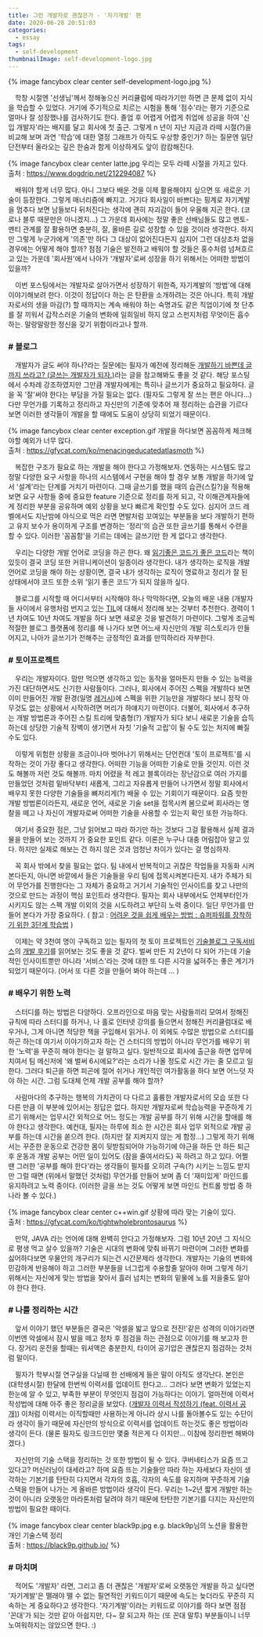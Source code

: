 ```yaml
---
title: 그런 개발자로 괜찮은가 - '자기개발' 편
date: 2020-06-28 20:51:03
categories:
  - essay
tags: 
  - self-development
thumbnailImage: self-development-logo.jpg
---
```

{% image fancybox clear center self-development-logo.jpg  %}

　학창 시절엔 '선생님'께서 정해놓으신 커리큘럼에 따라가기만 하면 큰 문제 없이 지식을 학습할 수 있었다. 거기에 주기적으로 치르는 시험을 통해 '점수'라는 평가 기준으로 얼마나 잘 성장했나를 검사하기도 한다. <!--more -->졸업 후 어렵게 어렵게 취업에 성공을 하여 '신입 개발자'라는 배지를 달고 회사에 첫 출근. 그렇게 n 년이 지난 지금과 라떼 시절(?)을 비교해 보며 과연 '학습'에 대한 열정 그래프가 아직도 우상향 중인가? 하는 질문엔 일단 단전부터 올라오는 깊은 한숨과 함게 이상하게도 앞이 캄캄해진다.

{% image fancybox clear center latte.jpg 우리는 모두 라떼 시절을 가지고 있다. <br>출처 : https://www.dogdrip.net/212294087 %}

　배워야 할게 너무 많다. 아니 그보다 배운 것을 이제 활용해야지 싶으면 또 새로운 기술이 등장한다. 그렇게 매너리즘에 빠지고. 거기다 회사일이 바쁘다는 핑계로 자기계발을 멈추다 보면 남들보다 뒤처진다는 생각에 괜히 자괴감이 들어 우울해 지곤 한다. (코로나 블루 때문만은 아니겠지...) 그 가운데 회사에는 정말 좋은 선배님들도 많고 멘토-멘티 관계를 잘 활용하면 충분히, 잘, 올바른 길로 성장할 수 있을 것이라 생각한다. 하지만 그렇게 누군가에게 '의존'만 하다 그 대상이 없어진다든지 심지어 그런 대상조차 없을 경우에는 어떻게 해야 할까? 점점 기술은 발전하고 배워야 할 것들은 홍수처럼 넘쳐흐르고 있는 가운데 '회사원'에서 나아가 '개발자'로써 성장을 하기 위해서는 어떠한 방법이 있을까?

　이번 포스팅에서는 개발자로 살아가면서 성장하기 위한즉, 자기계발의 '방법'에 대해 이야기해보려 한다. 이것이 정답이다 하는 은 탄환을 소개하려는 것은 아니다. 특히 개발자로서의 생을 마감(?) 할 때까지는 계속 배워야 하는 숙명과도 같은 직업이기에 첫 단추를 잘 끼워서 갑작스러운 기술의 변화에 일희일비 하지 않고 스펀지처럼 무엇이든 흡수하는. 말랑말랑한 정신을 갖기 위함이라고나 할까.

### # 블로그

　개발자가 글도 써야 하나?라는 질문에는 필자가 예전에 정리해둔 [개발하기 바쁜데 글까지 쓰라고? (글쓰는 개발자가 되자.)](https://taetaetae.github.io/2019/10/27/a-reason-for-writing/)라는 글을 참고해봐도 좋을 것 같다. 해당 포스팅에서 수차례 강조하였지만 그만큼 개발자에게는 특히나 글쓰기가 중요하고 필요하다. 글을 꼭 '잘'써야 한다는 부담을 가질 필요는 없다. (필자도 그렇게 잘 쓰는 편은 아니다...) 다만 무언가를 기록하고 정리하고 자신만의 기준에 맞추어 재 정리하는 습관을 기르다 보면 이러한 생각들이 개발을 할 때에도 도움이 상당히 되었기 때문이다.

{% image fancybox clear center exception.gif 개발을 하다보면 꼼꼼하게 체크해야할 예외가 너무 많다. <br>출처 : https://gfycat.com/ko/menacingeducatedatlasmoth %}

　복잡한 구조가 필요로 하는 개발을 해야 한다고 가정해보자. 연동하는 시스템도 많고 정말 다양한 요구 사항을 하나의 시스템에서 구현을 해야 할 경우 보통 개발을 하기에 앞서 '설계'라는 단계를 거치기 마련이다. 그때 글쓰기를 했을 때의 습관(스킬?)을 적용해 보면 요구 사항들 중에 중요한 feature 기준으로 정리를 하게 되고, 각 이해관계자들에게 정리한 부분을 공유하며 예외 상황을 보다 빠르게 확인할 수도 있다. 심지어 코드 레벨에서도 지난밤에 야식으로 먹은 라면 면발처럼 꼬여있는 부분들을 보다 개발하기 편하고 유지 보수가 용이하게 구조를 변경하는 '정리'의 습관 또한 글쓰기를 통해서 수련을 할 수 있다. 이러한 '꼼꼼함'을 기르는 데에는 글쓰기만 한 게 없다고 생각한다.

　우리는 다양한 개발 언어로 코딩을 하곤 한다. 왜 [읽기좋은 코드가 좋은 코드](http://www.yes24.com/Product/Goods/6692314)라는 책이 있듯이 결국 코딩 또한 커뮤니케이션이 일종이라 생각한다. 내가 생각하는 로직을 개발 언어로 코딩을 해야 하는 상황이면, 결국 내가 생각하는 로직이 명료하고 정리가 잘 된 상태에서야 코드 또한 소위 '읽기 좋은 코드'가 되지 않을까 싶다.

　블로그를 시작할 때 어디서부터 시작해야 하나 막막하다면, 오늘의 배운 내용 (개발자들 사이에서 유행처럼 번지고 있는 [TIL](https://github.com/milooy/TIL)에 대해서 정리해 보는 것부터 추천한다. 경력이 1년 차여도 10년 차여도 개발을 하다 보면 새로운 것을 발견하기 마련이다. 그렇게 조금씩 적절한 블로그 플랫폼에 정리를 해 나가다 보면 어느새 자신만의 개발 히스토리가 만들어지고, 나아가 글쓰기가 전해주는 긍정적인 효과를 만끽하리라 자부한다.

### # 토이프로젝트

　우리는 개발자이다. 맘만 먹으면 생각하고 있는 동작을 얼마든지 만들 수 있는 능력을 가진 대단하면서도 신기한 사람들이다. 그러나, 회사에서 주어진 스펙을 개발하다 보면 이미 만들어진 개발 환경(일명 [레거시](https://ko.wikipedia.org/wiki/레거시_시스템))에 스펙을 위한 기능만을 개발하다 보니 정작 아무것도 없는 상황에서 시작하려면 머리가 하얘지기 마련이다. 더불어, 회사에서 추구하는 개발 방법론과 주어진 스킬 트리에 맞춤형(?) 개발자가 되다 보니 새로운 기술을 습득하는데 상당한 기술적 장벽이 생기면서 자칫 '기술적 고립'이 될 수도 있는 처지에 빠질 수도 있다.

　이렇게 위험한 상황을 조금이나마 벗어나기 위해서는 단언컨대 '토이 프로젝트'를 시작하는 것이 가장 좋다고 생각한다. 어떠한 기능을 어떠한 기술로 만들 것인지. 이런 것도 해볼까 저런 것도 해볼까. 마치 어렸을 적 레고 블록이라는 장난감으로 여러 가지를 만들었던 것처럼 밑바닥부터 새롭게, 그리고 자유롭게 만들어 나가면서 정말 회사에서 배우지 못한 다양한 기술들을 뼈저리게(?) 배울 수 있는 기회이기 때문이다. 요즘 핫한 개발 방법론이라든지, 새로운 언어, 새로운 기술 set을 접목시켜 봄으로써 회사라는 명찰을 떼고 나 자신이 개발자로써 어떠한 기술을 사용할 수 있는지 확인 또한 가능하다.

　여기서 중요한 점은, 그냥 읽어보고 따라 하기만 하는 것보다 그걸 활용해서 실제 결과물을 만들어 보는 것까지 가 중요한 포인트 같다. 이론은 누구나 대충 어림잡아 알고 있다. 하지만 실제로 해보는 건 하지 않은 것과 엄청난 차이가 있다는 걸 명심하자.

　꼭 회사 밖에서 찾을 필요는 없다. 팀 내에서 반복적이고 귀찮은 작업들을 자동화 시켜 본다든지, 아니면 바깥에서 들은 기술들을 우리 팀에 접목시켜본다든지. 내가 주체가 되어 무언가를 진행한다는 그 자체가 중요하고 거기서 기술적인 인사이트를 찾고 나만의 것으로 만드는 과정이 핵심 포인트라 생각한다. 필자는 회사 내부에서도 언제부터인가 시키지도 않는 스펙 개발 이외의 것을 시도하려고 부단히 노력 중이다. 일단 무언가를 만들어 본다가 가장 중요하다. ( 참고 : [어려운 것을 쉽게 배우는 방법 : 슈퍼파워를 장착하기 위한 3단계 학습법](http://www.moreagile.net/2016/02/learning-new-stuff.html) )

　이제는 약 3천여 명이 구독하고 있는 필자의 첫 토이 프로젝트인  [기술블로그 구독서비스](http://daily-devblog.com/)의 [개발 후기](https://taetaetae.github.io/2018/08/05/daily-dev-blog-1/)를 읽어보는 것도 좋을 것 같다. 벌써 만든 지 2년이 다 되어 가는데 기술적인 인사이트뿐만 아니라 '서비스'라는 것에 대한 또 다른 시각을 넓혀주는 좋은 계기가 되었기 때문이다. (어서 또 다른 것을 만들어 봐야 하는데 ... )

### # 배우기 위한 노력

　스터디를 하는 방법은 다양하다. 오프라인으로 마음 맞는 사람들끼리 모여서 정해진 규칙에 따라 스터디를 하거나, 나 홀로 인터넷 강의를 들으면서 정해진 커리큘럼대로 배우거나, 그게 아니면 적당한 책을 구입해서 읽거나. 이 외에도 수많은 방법으로 스터디를 하곤 하는데 여기서 이야기하고자 하는 건 스터디의 방법이 아니라 무언가를 배우기 위한 '노력'을 꾸준히 해야 한다는 걸 말하고 싶다. 일반적으로 회사에 출근을 하면 업무에 치여서 팀 메신저에 '왜 벌써 6시에요?'라는 소리가 나올 정도로 시간 가는 줄 모르고 일한다. 그러다 퇴근을 하면 피곤에 절어 쉬거나 개인적인 여가활동을 하다 보면 어느덧 자야 하는 시간. 그럼 도대체 언제 개발 공부를 해야 할까?

　사람마다의 추구하는 행복의 가치관이 다 다르고 훌륭한 개발자로서의 모습 또한 다 다른 만큼 이 부분에 있어서는 정답은 없다. 하지만 개발자로써 학습능력을 꾸준하게 기르기 위해서는 업무시간 외적으로 어느 정도는 개발 공부를 하기 위해 시간을 할애를 해야 한다고 생각한다. 예컨대, 필자는 하루에 최소 한 시간은 회사 업무 외적으로 개발 공부를 하는데 시간을 쏟으려 한다. (하지만 잘 지켜지지 않는 게 함정...) 그렇게 하기 위해서는 꾸준한 운동으로 건강한 몸이 뒷받침되어야 가능하기에 야근을 하든 안 하든 퇴근 후 운동과 개발 공부는 어떤 일이 있어도 (잠을 줄여서라도) 꼭 하려고 하고 있다. 어쩔 땐 그러한 '공부를 해야 한다'라는 생각들이 필자를 오히려 구속(?) 시키는 느낌도 받지만 그럴 때면 (위에서 말했던 것처럼) 무언가를 만들어 보며 좀 더 '재미있게' 마인드를 유지하려고 노력 중이다. (이러한 글을 쓰는 것도 어떻게 보면 마인드 컨트롤 방법 중 하나라 볼 수 있다.)

{% image fancybox clear center c++win.gif 상황에 따라 맞는 기술이 있다. <br>출처 : https://gfycat.com/ko/tightwholebrontosaurus %}

　만약, JAVA 라는 언어에 대해 완벽히 안다고 가정해보자. 그럼 10년 20년 그 지식으로 평생 먹고 살수 있을까? 기술은 시대의 변화에 맞춰 바뀌기 마련이며 그러한 변화를 싫어하다보면 우물안의 개구리가 되는건 시간문제라 생각한다. 개발자는 기술의 변화에 민감하게 반응해야 하고 그러한 부분들을 너그럽게 수용할줄 알아야 하며 그렇게 하기 위해서는 자신에게 맞는 방법을 찾아서 흘러 넘치는 변화의 밑물에 노를 저을줄도 알아야 한다 한다.

### # 나를 정리하는 시간

　앞서 이야기 했던 부분들은 결국은 '악셀을 밟고 앞으로 전진!'같은 성격의 이야기라면 이번엔 악셀에서 잠시 발을 떼고 정차 후 점검을 하는 관점으로 이야기를 해 보고자 한다. 장거리 운전을 할때는 워셔액은 충분한지, 타이어 공기압은 괜찮은지 점검하는 것처럼 말이다. 

　필자가 학부시절 연구실을 다닐때 한 선배에게 들은 말이 아직도 생각난다. 본인은 (대학생시절) 한달에 한번씩 이력서를 업데이트 한다고... 그러다 보면 변화가 있었는지 한눈에 알 수 있고, 부족한 부분이 무엇인지 점검이 가능하다는 이야기. 얼마전에 이력서 작성법에 대해 아주 좋은 정리글을 보았다. ([개발자 이력서 작성하기 (feat. 이력서 공개)](https://brunch.co.kr/@hee072794/132)) 이처럼 이력서는 이직할때만 사용하는게 아니라 상시 나를 돌아볼수도 있는 수단이라 생각이 들기 때문에 자신만의 방식으로 이력서를 업데이트 하는것도 좋은 방법이라 생각이 든다. (물론 필자도 링크드인만 몇줄 적은게 다 이지만... 이참에 정리한번 해봐야겠다.) 

　자신만의 기술 스택을 정리하는 것 또한 방법이 될 수 있다. 쿠버네티스가 요즘 뜨고 있다고? 머신러닝이 대세라고? 하며 요즘 뜨는 기술들만 따라 하는 자세보다 자신이 생각하는 기본기를 탄탄히 다지면서 각자의 호흡, 각자의 속도를 유지하며 꾸준하게 기술 스택을 만들어 나가는 게 올바른 방법이라 생각이 든다. 우리는 1~2년 짧게 개발만 하는 것이 아니라 오랫동안 마라톤처럼 달려야 하기 때문에 탄탄한 기본기를 다지는 자신만의 방법이 필요한 때이다.

{% image fancybox clear center black9p.jpg e.g. black9p님의 노션을 활용한 개인 기술스택 정리<br>출처 : https://black9p.github.io/ %}


### # 마치며 

　적어도 '개발자' 라면, 그리고 좀 더 괜찮은 '개발자'로써 오랫동안 개발을 하고 싶다면 '자기계발'은 뗄래야 뗄 수 없는 필연적인 키워드이기 때문에 속도는 늦더라도 꾸준히 지속하는 게 중요하다고 생각한다. '자기계발'이라는 키워드로 이야기를 하다 보면 점점 '꼰대'가 되는 것만 같아 아쉽지만, 다~ 잘 되고자 하는 (또 꼰대 말투) 부분들이니 너무 노여워하지는 않았으면 한다. :)